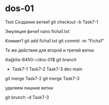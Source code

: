 # dos-01
Test
Создание ветки1
git checkout -b Task7-1

Эмуляция фичи1
nano ficha1.txt

Коммит1
git add ficha1.txt
git commit -m "Ficha1"

Те же действия для второй и третей ветки

ilia@ilia-B450:~/dos-01$ git branch
* Task7-1
  Task7-2
  Task7-3
  dev
  main

git merge Task7-2
git merge Task7-3

удаляем лишние ветки

git brunch -d Task7-3
